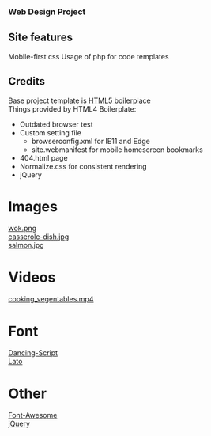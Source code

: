 ### Web Design Project

## Site features
Mobile-first css
Usage of php for code templates

## Credits
Base project template is [HTML5 boilerplace](https://html5boilerplate.com/)<br>
Things provided by HTML4 Boilerplate:
 * Outdated browser test<br>
 * Custom setting file
    * browserconfig.xml for IE11 and Edge
    * site.webmanifest for mobile homescreen bookmarks
 * 404.html page
 * Normalize.css for consistent rendering
 * jQuery

# Images
[wok.png](https://pixabay.com/photos/cooking-wok-chinese-asian-food-1835369/)<br>
[casserole-dish.jpg](https://pixabay.com/photos/casserole-dish-vegetable-tomato-2776735/)<br>
[salmon.jpg](https://pixabay.com/photos/salmon-dish-food-meal-fish-518032/)
# Videos
[cooking_vegentables.mp4](https://www.pexels.com/photo/a-variety-of-vegetables-being-grilled-3196566/)

# Font
[Dancing-Script](https://fonts.google.com/specimen/Dancing+Script)<br>
[Lato](https://fonts.google.com/specimen/Lato)

# Other
[Font-Awesome](https://fontawesome.com/)<br>
[jQuery](https://jquery.com/)